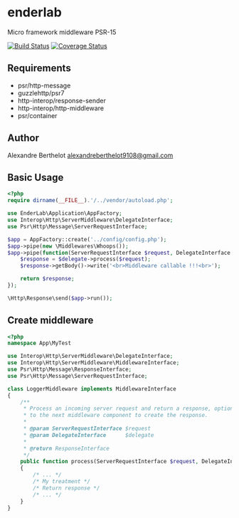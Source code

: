 # enderlab
Micro framework middleware PSR-15

[![Build Status](https://travis-ci.org/ender9108/enderlab.svg?branch=master)](https://travis-ci.org/ender9108/enderlab)
[![Coverage Status](https://coveralls.io/repos/github/ender9108/enderlab/badge.svg?branch=master)](https://coveralls.io/github/ender9108/enderlab?branch=master)


## Requirements
- psr/http-message
- guzzlehttp/psr7
- http-interop/response-sender
- http-interop/http-middleware
- psr/container


## Author
Alexandre Berthelot <alexandreberthelot9108@gmail.com>


## Basic Usage
```php
<?php
require dirname(__FILE__).'/../vendor/autoload.php';

use EnderLab\Application\AppFactory;
use Interop\Http\ServerMiddleware\DelegateInterface;
use Psr\Http\Message\ServerRequestInterface;

$app = AppFactory::create('../config/config.php');
$app->pipe(new \Middlewares\Whoops());
$app->pipe(function(ServerRequestInterface $request, DelegateInterface $delegate) {
    $response = $delegate->process($request);
    $response->getBody()->write('<br>Middleware callable !!!<br>');

    return $response;
});

\Http\Response\send($app->run());
```


## Create middleware
```php
<?php
namespace App\MyTest

use Interop\Http\ServerMiddleware\DelegateInterface;
use Interop\Http\ServerMiddleware\MiddlewareInterface;
use Psr\Http\Message\ResponseInterface;
use Psr\Http\Message\ServerRequestInterface;

class LoggerMiddleware implements MiddlewareInterface
{
    /**
     * Process an incoming server request and return a response, optionally delegating
     * to the next middleware component to create the response.
     *
     * @param ServerRequestInterface $request
     * @param DelegateInterface      $delegate
     *
     * @return ResponseInterface
     */
    public function process(ServerRequestInterface $request, DelegateInterface $delegate): ResponseInterface
    {
        /* ... */
        /* My treatment */
        /* Return response */
        /* ... */
    }
}
```